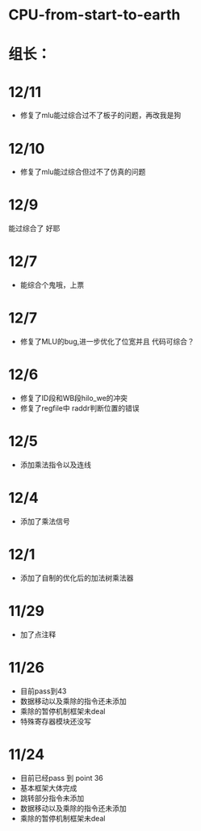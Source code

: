 # CPU-from-start-to-earth
# 组长：
# 12/11
* 修复了mlu能过综合过不了板子的问题，再改我是狗
# 12/10
* 修复了mlu能过综合但过不了仿真的问题
# 12/9
能过综合了 好耶
# 12/7
* 能综合个鬼哦，上票
# 12/7
* 修复了MLU的bug,进一步优化了位宽并且 代码可综合？
# 12/6
* 修复了ID段和WB段hilo_we的冲突
* 修复了regfile中 raddr判断位置的错误
# 12/5
* 添加乘法指令以及连线
# 12/4
* 添加了乘法信号
# 12/1
* 添加了自制的优化后的加法树乘法器
# 11/29
* 加了点注释
# 11/26
* 目前pass到43
* 数据移动以及乘除的指令还未添加
* 乘除的暂停机制框架未deal
* 特殊寄存器模块还没写
# 11/24
* 目前已经pass 到 point 36
* 基本框架大体完成
* 跳转部分指令未添加
* 数据移动以及乘除的指令还未添加
* 乘除的暂停机制框架未deal

